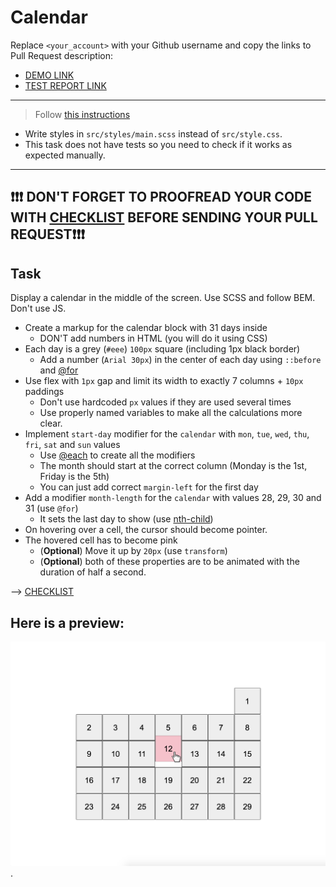 # Calendar
Replace `<your_account>` with your Github username and copy the links to Pull Request description:
- [DEMO LINK](https://<kyatsenko>.github.io/layout_calendar/)
- [TEST REPORT LINK](https://<kyatsenko>.github.io/layout_calendar/report/html_report/)

___
> Follow [this instructions](https://github.com/mate-academy/layout_task-guideline#how-to-solve-the-layout-tasks-on-github)

- Write styles in `src/styles/main.scss` instead of `src/style.css`.
- This task does not have tests so you need to check if it works as expected manually.
___

## ❗️❗️❗️ DON'T FORGET TO PROOFREAD YOUR CODE WITH [CHECKLIST](https://github.com/mate-academy/layout_calendar/blob/master/checklist.md) BEFORE SENDING YOUR PULL REQUEST❗️❗️❗️

## Task
Display a calendar in the middle of the screen. Use SCSS and follow BEM. Don't use JS.

- Create a markup for the calendar block with 31 days inside
  - DON'T add numbers in HTML (you will do it using CSS)
- Each day is a grey (`#eee`) `100px` square (including 1px black border)
  - Add a number (`Arial 30px`) in the center of each day using `::before` and [@for](https://sass-lang.com/documentation/at-rules/control/for)
- Use flex with `1px` gap and limit its width to exactly 7 columns + `10px` paddings
  - Don't use hardcoded `px` values if they are used several times
  - Use properly named variables to make all the calculations more clear.
- Implement `start-day` modifier for the `calendar` with `mon`, `tue`, `wed`, `thu`, `fri`, `sat` and `sun` values
  - Use [@each](https://sass-lang.com/documentation/at-rules/control/each) to create all the modifiers
  - The month should start at the correct column (Monday is the 1st, Friday is the 5th)
  - You can just add correct `margin-left` for the first day
- Add a modifier `month-length` for the `calendar` with values 28, 29, 30 and 31 (use `@for`)
  - It sets the last day to show (use [nth-child](https://css-tricks.com/how-nth-child-works/))
- On hovering over a cell, the cursor should become pointer.
- The hovered cell has to become pink
  - (**Optional**) Move it up by `20px` (use `transform`)
  - (**Optional**) both of these properties are to be animated with the duration of half a second.

--> [CHECKLIST](https://github.com/mate-academy/layout_calendar/blob/master/checklist.md)

## Here is a preview:
![reference image](reference.png).
